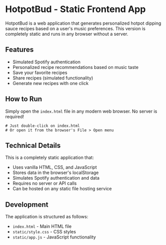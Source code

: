 # HotpotBud - Static Frontend App

HotpotBud is a web application that generates personalized hotpot dipping sauce recipes based on a user's music preferences. This version is completely static and runs in any browser without a server.

## Features

- Simulated Spotify authentication
- Personalized recipe recommendations based on music taste
- Save your favorite recipes
- Share recipes (simulated functionality)
- Generate new recipes with one click

## How to Run

Simply open the `index.html` file in any modern web browser. No server is required!

```
# Just double-click on index.html
# Or open it from the browser's File > Open menu
```

## Technical Details

This is a completely static application that:
- Uses vanilla HTML, CSS, and JavaScript
- Stores data in the browser's localStorage
- Simulates Spotify authentication and data
- Requires no server or API calls
- Can be hosted on any static file hosting service

## Development

The application is structured as follows:

- `index.html` - Main HTML file
- `static/style.css` - CSS styles
- `static/app.js` - JavaScript functionality